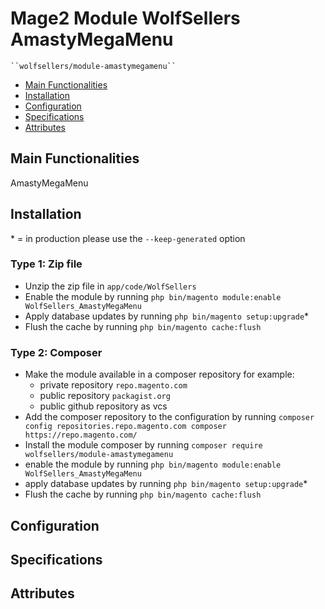 # Mage2 Module WolfSellers AmastyMegaMenu

    ``wolfsellers/module-amastymegamenu``

 - [Main Functionalities](#markdown-header-main-functionalities)
 - [Installation](#markdown-header-installation)
 - [Configuration](#markdown-header-configuration)
 - [Specifications](#markdown-header-specifications)
 - [Attributes](#markdown-header-attributes)


## Main Functionalities
AmastyMegaMenu

## Installation
\* = in production please use the `--keep-generated` option

### Type 1: Zip file

 - Unzip the zip file in `app/code/WolfSellers`
 - Enable the module by running `php bin/magento module:enable WolfSellers_AmastyMegaMenu`
 - Apply database updates by running `php bin/magento setup:upgrade`\*
 - Flush the cache by running `php bin/magento cache:flush`

### Type 2: Composer

 - Make the module available in a composer repository for example:
    - private repository `repo.magento.com`
    - public repository `packagist.org`
    - public github repository as vcs
 - Add the composer repository to the configuration by running `composer config repositories.repo.magento.com composer https://repo.magento.com/`
 - Install the module composer by running `composer require wolfsellers/module-amastymegamenu`
 - enable the module by running `php bin/magento module:enable WolfSellers_AmastyMegaMenu`
 - apply database updates by running `php bin/magento setup:upgrade`\*
 - Flush the cache by running `php bin/magento cache:flush`


## Configuration




## Specifications




## Attributes




